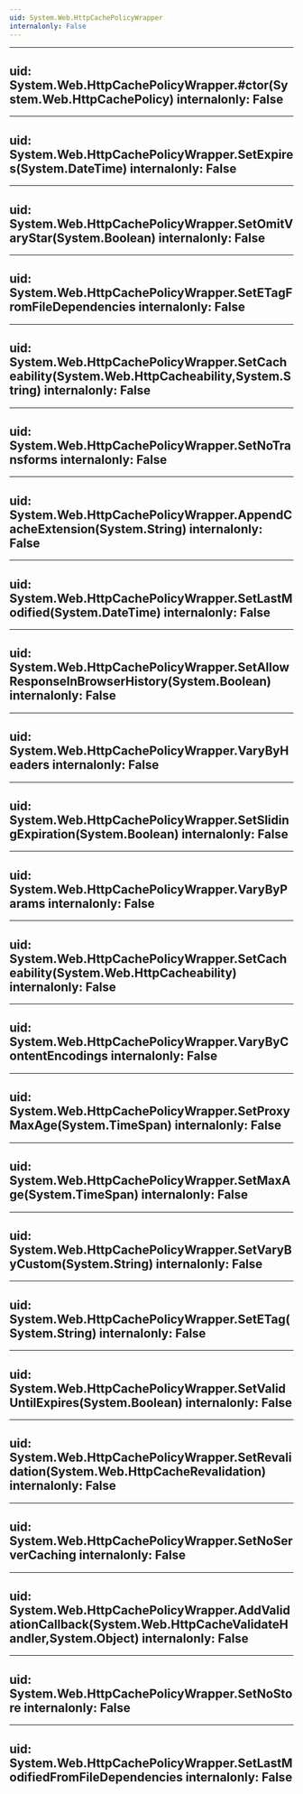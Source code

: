 ```yaml
---
uid: System.Web.HttpCachePolicyWrapper
internalonly: False
---
```


---
uid: System.Web.HttpCachePolicyWrapper.#ctor(System.Web.HttpCachePolicy)
internalonly: False
---

---
uid: System.Web.HttpCachePolicyWrapper.SetExpires(System.DateTime)
internalonly: False
---

---
uid: System.Web.HttpCachePolicyWrapper.SetOmitVaryStar(System.Boolean)
internalonly: False
---

---
uid: System.Web.HttpCachePolicyWrapper.SetETagFromFileDependencies
internalonly: False
---

---
uid: System.Web.HttpCachePolicyWrapper.SetCacheability(System.Web.HttpCacheability,System.String)
internalonly: False
---

---
uid: System.Web.HttpCachePolicyWrapper.SetNoTransforms
internalonly: False
---

---
uid: System.Web.HttpCachePolicyWrapper.AppendCacheExtension(System.String)
internalonly: False
---

---
uid: System.Web.HttpCachePolicyWrapper.SetLastModified(System.DateTime)
internalonly: False
---

---
uid: System.Web.HttpCachePolicyWrapper.SetAllowResponseInBrowserHistory(System.Boolean)
internalonly: False
---

---
uid: System.Web.HttpCachePolicyWrapper.VaryByHeaders
internalonly: False
---

---
uid: System.Web.HttpCachePolicyWrapper.SetSlidingExpiration(System.Boolean)
internalonly: False
---

---
uid: System.Web.HttpCachePolicyWrapper.VaryByParams
internalonly: False
---

---
uid: System.Web.HttpCachePolicyWrapper.SetCacheability(System.Web.HttpCacheability)
internalonly: False
---

---
uid: System.Web.HttpCachePolicyWrapper.VaryByContentEncodings
internalonly: False
---

---
uid: System.Web.HttpCachePolicyWrapper.SetProxyMaxAge(System.TimeSpan)
internalonly: False
---

---
uid: System.Web.HttpCachePolicyWrapper.SetMaxAge(System.TimeSpan)
internalonly: False
---

---
uid: System.Web.HttpCachePolicyWrapper.SetVaryByCustom(System.String)
internalonly: False
---

---
uid: System.Web.HttpCachePolicyWrapper.SetETag(System.String)
internalonly: False
---

---
uid: System.Web.HttpCachePolicyWrapper.SetValidUntilExpires(System.Boolean)
internalonly: False
---

---
uid: System.Web.HttpCachePolicyWrapper.SetRevalidation(System.Web.HttpCacheRevalidation)
internalonly: False
---

---
uid: System.Web.HttpCachePolicyWrapper.SetNoServerCaching
internalonly: False
---

---
uid: System.Web.HttpCachePolicyWrapper.AddValidationCallback(System.Web.HttpCacheValidateHandler,System.Object)
internalonly: False
---

---
uid: System.Web.HttpCachePolicyWrapper.SetNoStore
internalonly: False
---

---
uid: System.Web.HttpCachePolicyWrapper.SetLastModifiedFromFileDependencies
internalonly: False
---
